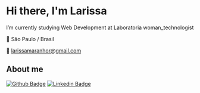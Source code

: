 # Hi there, I'm Larissa


I’m currently studying Web Development at Laboratoria woman_technologist

:house_with_garden: São Paulo / Brasil

📧 larissamaranhor@gmail.com



## About me

[![Github Badge](https://img.shields.io/badge/-Github-000?style=flat-square&logo=Github&logoColor=white&link=https://github.com/larissamaranho)](https://github.com/larissamaranho)
[![Linkedin Badge](https://img.shields.io/badge/-LinkedIn-blue?style=flat-square&logo=Linkedin&logoColor=white&link=https://www.linkedin.com/in/larissa-maranho/)](https://www.linkedin.com/in/larissa-maranho/)




